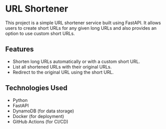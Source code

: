 # URL Shortener

This project is a simple URL shortener service built using FastAPI. It allows users to create short URLs for any given long URLs and also provides an option to use custom short URLs.

## Features
- Shorten long URLs automatically or with a custom short URL.
- List all shortened URLs with their original URLs.
- Redirect to the original URL using the short URL.

## Technologies Used
- Python
- FastAPI
- DynamoDB (for data storage)
- Docker (for deployment)
- GitHub Actions (for CI/CD)